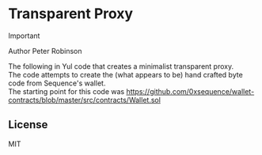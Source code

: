 # Transparent Proxy

> [!IMPORTANT]
> Author Peter Robinson

The following in Yul code that creates a minimalist transparent proxy.    
The code attempts to create the (what appears to be) hand crafted byte code from Sequence's wallet.    
The starting point for this code was https://github.com/0xsequence/wallet-contracts/blob/master/src/contracts/Wallet.sol    


## License

MIT
